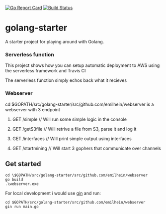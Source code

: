 [![Go Report Card](https://goreportcard.com/badge/github.com/emilhein/golang-starter)](https://goreportcard.com/report/github.com/emilhein/golang-starter)
[![Build Status](https://travis-ci.org/emilhein/golang-starter.svg?branch=master)](https://travis-ci.org/emilhein/golang-starter)

# golang-starter

A starter project for playing around with Golang.

### Serverless function

This project shows how you can setup automatic deployment to AWS using the serverless framework and Travis CI

The serverless function simply echos back what it recieves

### Webserver

cd \$GOPATH/src/golang-starter/src/github.com/emilhein/webserver is a webserver with 3 endpoint

1. GET /simple // Will run some simple logic in the console

2. GET /getS3file // Will retrive a file from S3, parse it and log it

3. GET /interfaces // Will print simple output using interfaces

4. GET /startmining // Will start 3 gophers that communicate over channels

## Get started

```
cd \$GOPATH/src/golang-starter/src/github.com/emilhein/webserver
go build
.\webserver.exe

```

For local development i would use [gin](https://github.com/gin-gonic/gin) and run:

```
cd $GOPATH/src/golang-starter/src/github.com/emilhein/webserver
gin run main.go
```
